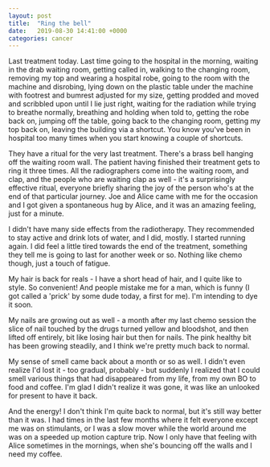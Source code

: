 ```yaml
---
layout: post
title:  "Ring the bell"
date:   2019-08-30 14:41:00 +0000
categories: cancer
---
```

Last treatment today. Last time going to the hospital in the morning, waiting in the drab waiting room, getting called in, walking to the changing room, removing my top and wearing a hospital robe, going to the room with the machine and disrobing, lying down on the plastic table under the machine with footrest and bumrest adjusted for my size, getting prodded and moved and scribbled upon until I lie just right, waiting for the radiation while trying to breathe normally, breathing and holding when told to, getting the robe back on, jumping off the table, going back to the changing room, getting my top back on, leaving the building via a shortcut. You know you've been in hospital too many times when you start knowing a couple of shortcuts.

They have a ritual for the very last treatment. There's a brass bell hanging off the waiting room wall. The patient having finished their treatment gets to ring it three times. All the radiographers come into the waiting room, and clap, and the people who are waiting clap as well - it's a surprisingly effective ritual, everyone briefly sharing the joy of the person who's at the end of that particular journey. Joe and Alice came with me for the occasion and I got given a spontaneous hug by Alice, and it was an amazing feeling, just for a minute.

I didn't have many side effects from the radiotherapy. They recommended to stay active and drink lots of water, and I did, mostly. I started running again. I did feel a little tired towards the end of the treatment, something they tell me is going to last for another week or so. Nothing like chemo though, just a touch of fatigue.

My hair is back for reals - I have a short head of hair, and I quite like to style. So convenient! And people mistake me for a man, which is funny (I got called a 'prick' by some dude today, a first for me). I'm intending to dye it soon.

My nails are growing out as well - a month after my last chemo session the slice of nail touched by the drugs turned yellow and bloodshot, and then lifted off entirely, bit like losing hair but then for nails. The pink healthy bit has been growing steadily, and I think we're pretty much back to normal.

My sense of smell came back about a month or so as well. I didn't even realize I'd lost it - too gradual, probably - but suddenly I realized that I could smell various things that had disappeared from my life, from my own BO to food and coffee.  I'm glad I didn't realize it was gone, it was like an unlooked for present to have it back.

And the energy! I don't think I'm quite back to normal, but it's still way better than it was. I had times in the last few months where it felt everyone except me was on stimulants, or I was a slow mover while the world around me was on a speeded up motion capture trip. Now I only have that feeling with Alice sometimes in the mornings, when she's bouncing off the walls and I need my coffee.
